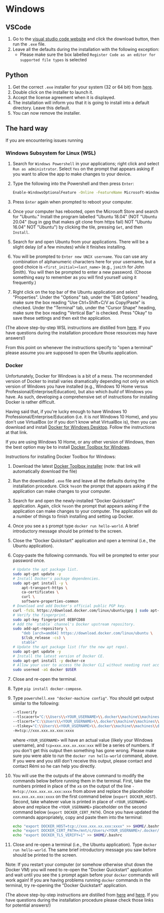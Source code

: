 # Windows

## VSCode

1. Go to the [visual studio code website](https://code.visualstudio.com/) and
   click the download button, then run the `.exe` file.
1. Leave all the defaults during the installation with the following exception:
   - Please make sure the box labelled
     `Register Code as an editor for supported file types` is selected

## Python

1. Get the correct `.exe` installer for your system (32 or 64 bit) from
   [here](https://docs.conda.io/en/latest/miniconda.html#latest-miniconda-installer-links).
1. Double click on the installer to launch it.
1. Accept the license agreement when it is displayed.
1. The installation will inform you that it is going to install into a default
   directory. Leave this default.
1. You can now remove the installer.

## The hard way

If you are encountering issues running

### Windows Subsystem for Linux (WSL)

1. Search for `Windows Powershell` in your applications; right click and select
   `Run as administrator`. Select `Yes` on the prompt that appears asking if you
   want to allow the app to make changes to your device.
2. Type the following into the Powershell and then press `Enter`:

   ```bash
   Enable-WindowsOptionalFeature -Online -FeatureName Microsoft-Windows-Subsystem-Linux
   ```

3. Press `Enter` again when prompted to reboot your computer.
4. Once your computer has rebooted, open the Microsoft Store and search for
   "Ubuntu." Install the program labelled "Ubuntu 18.04" (NOT "Ubuntu 20.04"
   (bug in gpg that makes git clone from https fail) NOT "Ubuntu 16.04" NOT
   "Ubuntu") by clicking the tile, pressing `Get`, and then `Install`.
5. Search for and open Ubuntu from your applications. There will be a slight
   delay (of a few minutes) while it finishes installing.
6. You will be prompted to `Enter new UNIX username`. You can use any
   combination of alphanumeric characters here for your username, but a good
   choice is `<first_initial><last_name>` (e.g., `jsmith` for John Smith). You
   will then be prompted to enter a new password. (Choose something easy to
   remember as you will find yourself using it frequently.)
7. Right click on the top bar of the Ubuntu application and select "Properties".
   Under the "Options" tab, under the "Edit Options" heading, make sure the box
   reading "Use Ctrl+Shift+C/V as Copy/Paste" is checked. Under the "Terminal"
   tab, under the "Cursor Shape" heading, make sure the box reading "Vertical
   Bar" is checked. Press "Okay" to save these settings and then exit the
   application.

(The above step-by-step WSL instructions are distilled from
[here](https://learn.microsoft.com/en-us/windows/wsl/install). If you have
questions during the installation procedure those resources may have answers!)

From this point on whenever the instructions specify to "open a terminal" please
assume you are supposed to open the Ubuntu application.

### Docker

Unfortunately, Docker for Windows is a bit of a mess. The recommended version of
Docker to install varies dramatically depending not only on which version of
Windows you have installed (e.g., Windows 10 Home versus
Professional/Enterprise/Education), but also which _build_ of Windows you have.
As such, developing a comprehensive set of instructions for installing Docker is
rather difficult.

Having said that, if you're lucky enough to have Windows 10
Professional/Enterprise/Education (i.e. it is _not_ Windows 10 Home), and you
don't use VirtualBox (or if you don't know what VirtualBox is), then you can
download and install
[Docker for Windows Desktop](https://docs.docker.com/docker-for-windows/install/).
Follow the instructions at that link.

If you are using Windows 10 Home, or any other version of Windows, then the best
option may be to install
[Docker Toolbox for Windows](https://docs.docker.com/toolbox/toolbox_install_windows/).

Instructions for installing Docker Toolbox for Windows:

1. Download the latest
   [Docker Toolbox installer](https://github.com/docker/toolbox/releases/download/v19.03.1/DockerToolbox-19.03.1.exe)
   (note: that link will automatically download the file)
1. Run the downloaded `.exe` file and leave all the defaults during the
   installation procedure. Click `Yes`on the prompt that appears asking if the
   application can make changes to your computer.
1. Search for and open the newly-installed "Docker Quickstart" application.
   Again, click `Yes`on the prompt that appears asking if the application can
   make changes to your computer. The application will do a number of things to
   finish installing and setting up Docker.
1. Once you see a `$` prompt type `docker run hello-world`. A brief introductory
   message should be printed to the screen.
1. Close the "Docker Quickstart" application and open a terminal (i.e., the
   Ubuntu application).
1. Copy-paste the following commands. You will be prompted to enter your
   password once.

   ```bash
   # Update the apt package list.
   sudo apt-get update -y
   # Install Docker's package dependencies.
   sudo apt-get install -y \
       apt-transport-https \
       ca-certificates \
       curl \
       software-properties-common
   # Download and add Docker's official public PGP key.
   curl -fsSL https://download.docker.com/linux/ubuntu/gpg | sudo apt-key add -
   # Verify the fingerprint.
   sudo apt-key fingerprint 0EBFCD88
   # Add the `stable` channel's Docker upstream repository.
   sudo add-apt-repository \
       "deb [arch=amd64] https://download.docker.com/linux/ubuntu \
       $(lsb_release -cs) \
       stable"
   # Update the apt package list (for the new apt repo).
   sudo apt-get update -y
   # Install the latest version of Docker CE.
   sudo apt-get install -y docker-ce
   # Allow your user to access the Docker CLI without needing root access.
   sudo usermod -aG docker $USER
   ```

1. Close and re-open the terminal.
1. Type `pip install docker-compose`.
1. Type `powershell.exe "docker-machine config"`. You should get output similar
   to the following:

   ```bash
   --tlsverify
   --tlscacert="C:\\Users\\<YOUR_USERNAME>\\.docker\\machine\\machines\\default\\ca.pem"
   --tlscert="C:\\Users\\<YOUR_USERNAME>\\.docker\\machine\\machines\\default\\cert.pem"
   --tlskey="C:\\Users\\<YOUR_USERNAME>\\.docker\\machine\\machines\\default\\key.pem"
   -H=tcp://xxx.xxx.xx.xxx:xxxx
   ```

   where `<YOUR_USERNAME>` will have an actual value (likely your Windows
   username), and `tcp=xxx.xxx.xx.xxx:xxx` will be a series of numbers. If you
   don't get this output then something has gone wrong. Please make sure you
   were able to run the `docker run hello-world` command, above. If you were and
   you still don't receive this output, please contact and contact Rémi so he
   can help you directly.

1. You will use the the outputs of the above command to modify the commands
   below before running them in the terminal. First, take the numbers printed in
   place of the `x`s on the output of the line `-H=tcp://xxx.xxx.xx.xxx:xxxx`
   from above and replace the placeholder `xxx.xxx.xx.xxx:xxxx` on the first
   command below (`export DOCKER_HOST`). Second, take whatever value is printed
   in place of `<YOUR_USERNAME>` above and replace the `<YOUR_USERNAME>`
   placeholder on the second command below (`export DOCKER_CERT_PATH`). Once you
   have updated the commands appropriately, copy and paste them into the
   terminal:

   ```bash
   echo "export DOCKER_HOST=tcp://xxx.xxx.xx.xxx:xxxx" >> $HOME/.bashrc
   echo "export DOCKER_CERT_PATH=/mnt/c/Users/<YOUR_USERNAME>/.docker/machine/certs" >> $HOME/.bashrc
   echo "export DOCKER_TLS_VERIFY=1" >> $HOME/.bashrc
   ```

1. Close and re-open a terminal (i.e., the Ubuntu application). Type
   `docker run hello-world`. The same brief introductory message you saw before
   should be printed to the screen.

Note: If you restart your computer (or somehow otherwise shut down the Docker
VM) you will need to re-open the "Docker Quickstart" application and wait until
you see the `$` prompt again before your `docker` commands will work again! If
you are having problems running `docker` commands in the terminal, try
re-opening the "Docker Quickstart" application.

(The above step-by-step instructions are distilled from
[here](https://docs.docker.com/toolbox/toolbox_install_windows/) and
[here](https://medium.com/@joaoh82/setting-up-docker-toolbox-for-windows-home-10-and-wsl-to-work-perfectly-2fd34ed41d51).
If you have questions during the installation procedure please check those links
for potential answers!)

